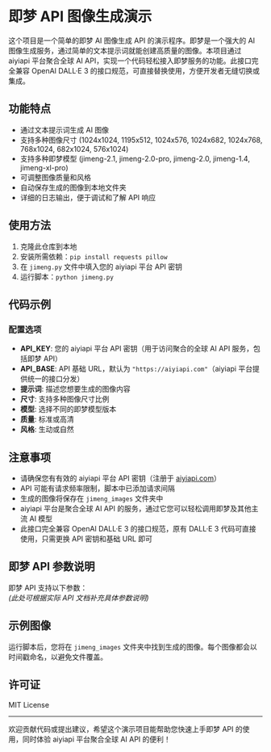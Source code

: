 # 即梦 API 图像生成演示

这个项目是一个简单的即梦 AI 图像生成 API 的演示程序。即梦是一个强大的 AI 图像生成服务，通过简单的文本提示词就能创建高质量的图像。本项目通过 aiyiapi 平台聚合全球 AI API，实现一个代码轻松接入即梦服务的功能。此接口完全兼容 OpenAI DALL·E 3 的接口规范，可直接替换使用，方便开发者无缝切换或集成。

## 功能特点

- 通过文本提示词生成 AI 图像
- 支持多种图像尺寸 (1024x1024, 1195x512, 1024x576, 1024x682, 1024x768, 768x1024, 682x1024, 576x1024)
- 支持多种即梦模型 (jimeng-2.1, jimeng-2.0-pro, jimeng-2.0, jimeng-1.4, jimeng-xl-pro)
- 可调整图像质量和风格
- 自动保存生成的图像到本地文件夹
- 详细的日志输出，便于调试和了解 API 响应

## 使用方法

1. 克隆此仓库到本地
2. 安装所需依赖：`pip install requests pillow`
3. 在 `jimeng.py` 文件中填入您的 aiyiapi 平台 API 密钥
4. 运行脚本：`python jimeng.py`

## 代码示例

### 配置选项

- **API_KEY**: 您的 aiyiapi 平台 API 密钥（用于访问聚合的全球 AI API 服务，包括即梦 API）
- **API_BASE**: API 基础 URL，默认为 `"https://aiyiapi.com"`（aiyiapi 平台提供统一的接口分发）
- **提示词**: 描述您想要生成的图像内容
- **尺寸**: 支持多种图像尺寸比例
- **模型**: 选择不同的即梦模型版本
- **质量**: 标准或高清
- **风格**: 生动或自然

## 注意事项

- 请确保您有有效的 aiyiapi 平台 API 密钥（注册于 [aiyiapi.com](https://aiyiapi.com/)）
- API 可能有请求频率限制，脚本中已添加请求间隔
- 生成的图像将保存在 `jimeng_images` 文件夹中
- aiyiapi 平台是聚合全球 AI API 的服务，通过它您可以轻松调用即梦及其他主流 AI 模型
- 此接口完全兼容 OpenAI DALL·E 3 的接口规范，原有 DALL·E 3 代码可直接使用，只需更换 API 密钥和基础 URL 即可

## 即梦 API 参数说明

即梦 API 支持以下参数：  
*(此处可根据实际 API 文档补充具体参数说明)*

## 示例图像

运行脚本后，您将在 `jimeng_images` 文件夹中找到生成的图像。每个图像都会以时间戳命名，以避免文件覆盖。

## 许可证

MIT License

---

欢迎贡献代码或提出建议，希望这个演示项目能帮助您快速上手即梦 API 的使用，同时体验 aiyiapi 平台聚合全球 AI API 的便利！
